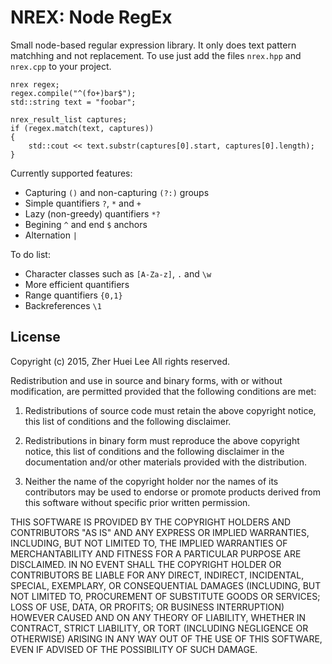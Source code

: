 # NREX: Node RegEx

Small node-based regular expression library. It only does text pattern
matchhing and not replacement. To use just add the files `nrex.hpp` and
`nrex.cpp` to your project.

	nrex regex;
	regex.compile("^(fo+)bar$");
	std::string text = "foobar";

	nrex_result_list captures;
	if (regex.match(text, captures))
	{
		std::cout << text.substr(captures[0].start, captures[0].length);
	}

Currently supported features:
 * Capturing `()` and non-capturing `(?:)` groups
 * Simple quantifiers `?`, `*` and `+`
 * Lazy (non-greedy) quantifiers `*?`
 * Begining `^` and end `$` anchors
 * Alternation `|`

To do list:
 * Character classes such as `[A-Za-z]`, `.` and `\w`
 * More efficient quantifiers
 * Range quantifiers `{0,1}`
 * Backreferences `\1`

## License

Copyright (c) 2015, Zher Huei Lee
All rights reserved.

Redistribution and use in source and binary forms, with or without
modification, are permitted provided that the following conditions are
met:

 1. Redistributions of source code must retain the above copyright
    notice, this list of conditions and the following disclaimer.

 2. Redistributions in binary form must reproduce the above copyright
    notice, this list of conditions and the following disclaimer in the
    documentation and/or other materials provided with the distribution.

 3. Neither the name of the copyright holder nor the names of its
    contributors may be used to endorse or promote products derived from
    this software without specific prior written permission.

THIS SOFTWARE IS PROVIDED BY THE COPYRIGHT HOLDERS AND CONTRIBUTORS "AS
IS" AND ANY EXPRESS OR IMPLIED WARRANTIES, INCLUDING, BUT NOT LIMITED
TO, THE IMPLIED WARRANTIES OF MERCHANTABILITY AND FITNESS FOR A
PARTICULAR PURPOSE ARE DISCLAIMED. IN NO EVENT SHALL THE COPYRIGHT
HOLDER OR CONTRIBUTORS BE LIABLE FOR ANY DIRECT, INDIRECT, INCIDENTAL,
SPECIAL, EXEMPLARY, OR CONSEQUENTIAL DAMAGES (INCLUDING, BUT NOT LIMITED
TO, PROCUREMENT OF SUBSTITUTE GOODS OR SERVICES; LOSS OF USE, DATA, OR
PROFITS; OR BUSINESS INTERRUPTION) HOWEVER CAUSED AND ON ANY THEORY OF
LIABILITY, WHETHER IN CONTRACT, STRICT LIABILITY, OR TORT (INCLUDING
NEGLIGENCE OR OTHERWISE) ARISING IN ANY WAY OUT OF THE USE OF THIS
SOFTWARE, EVEN IF ADVISED OF THE POSSIBILITY OF SUCH DAMAGE.
